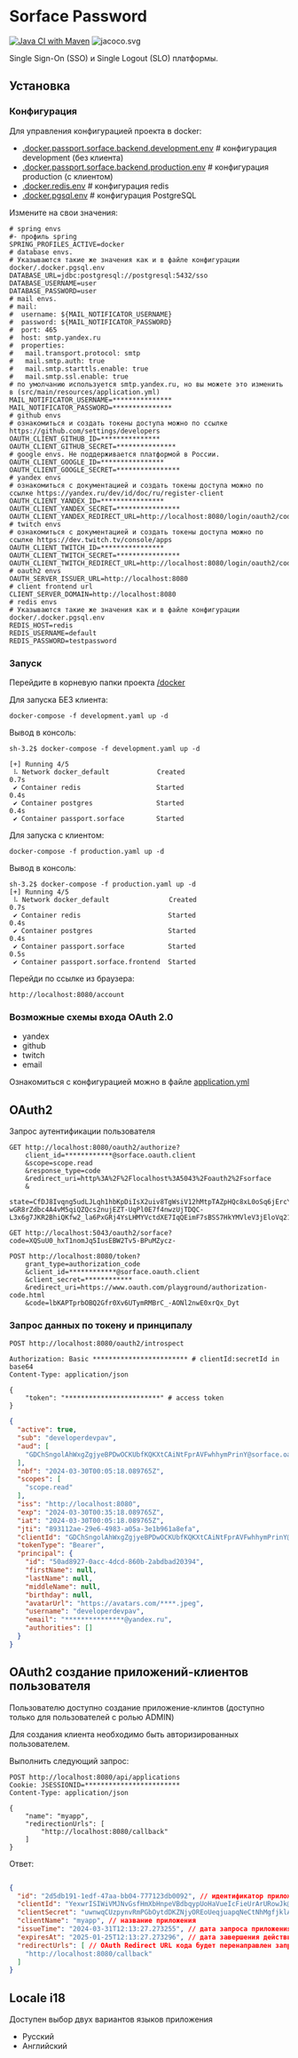 # Sorface Password

[![Java CI with Maven](https://github.com/sorface/sso-server/actions/workflows/maven.yml/badge.svg)](https://github.com/sorface/sso-server/actions/workflows/maven.yml)
![jacoco.svg](.github/badges/jacoco.svg)

Single Sign-On (SSO) и Single Logout (SLO) платформы.

## Установка

### Конфигурация

Для управления конфигурацией проекта в docker:

- [.docker.passport.sorface.backend.development.env](docker/.docker.passport.sorface.backend.development.env) # конфигурация development (без клиента)
- [.docker.passport.sorface.backend.production.env](docker/.docker.passport.sorface.backend.production.env) # конфигурация production (с клиентом)
- [.docker.redis.env](docker/.docker.redis.env) # конфигурация redis
- [.docker.pgsql.env](docker/.docker.pgsql.env) # конфигурация PostgreSQL

Измените на свои значения:

```properties
# spring envs
#- профиль spring 
SPRING_PROFILES_ACTIVE=docker
# database envs. 
# Указываются такие же значения как и в файле конфигурации docker/.docker.pgsql.env
DATABASE_URL=jdbc:postgresql://postgresql:5432/sso
DATABASE_USERNAME=user
DATABASE_PASSWORD=user
# mail envs.
# mail:
#  username: ${MAIL_NOTIFICATOR_USERNAME}
#  password: ${MAIL_NOTIFICATOR_PASSWORD}
#  port: 465
#  host: smtp.yandex.ru 
#  properties:
#   mail.transport.protocol: smtp
#   mail.smtp.auth: true
#   mail.smtp.starttls.enable: true
#   mail.smtp.ssl.enable: true
# по умолчанию используется smtp.yandex.ru, но вы можете это изменить в (src/main/resources/application.yml)
MAIL_NOTIFICATOR_USERNAME=***************
MAIL_NOTIFICATOR_PASSWORD=***************
# github envs
# ознакомиться и создать токены доступа можно по ссылке https://github.com/settings/developers
OAUTH_CLIENT_GITHUB_ID=***************
OAUTH_CLIENT_GITHUB_SECRET=***************
# google envs. Не поддерживается платформой в России.
OAUTH_CLIENT_GOOGLE_ID=****************
OAUTH_CLIENT_GOOGLE_SECRET=****************
# yandex envs
# ознакомиться с документацией и создать токены доступа можно по ссылке https://yandex.ru/dev/id/doc/ru/register-client
OAUTH_CLIENT_YANDEX_ID=****************
OAUTH_CLIENT_YANDEX_SECRET=****************
OAUTH_CLIENT_YANDEX_REDIRECT_URL=http://localhost:8080/login/oauth2/code/yandex
# twitch envs
# ознакомиться с документацией и создать токены доступа можно по ссылке https://dev.twitch.tv/console/apps
OAUTH_CLIENT_TWITCH_ID=****************
OAUTH_CLIENT_TWITCH_SECRET=****************
OAUTH_CLIENT_TWITCH_REDIRECT_URL=http://localhost:8080/login/oauth2/code/twitch
# oauth2 envs
OAUTH_SERVER_ISSUER_URL=http://localhost:8080
# client frontend url
CLIENT_SERVER_DOMAIN=http://localhost:8080
# redis envs
# Указываются такие же значения как и в файле конфигурации docker/.docker.pgsql.env
REDIS_HOST=redis
REDIS_USERNAME=default
REDIS_PASSWORD=testpassword
```

### Запуск

Перейдите в корневую папки проекта [/docker](docker)

Для запуска БЕЗ клиента:

```shell
docker-compose -f development.yaml up -d
```

Вывод в консоль:

```shell
sh-3.2$ docker-compose -f development.yaml up -d

[+] Running 4/5
 ⠧ Network docker_default            Created                                                                                                                                                                                                                                                              0.7s 
 ✔ Container redis                   Started                                                                                                                                                                                                                                                              0.4s 
 ✔ Container postgres                Started                                                                                                                                                                                                                                                              0.4s 
 ✔ Container passport.sorface        Started 
```

Для запуска с клиентом:

```shell
docker-compose -f production.yaml up -d
```

Вывод в консоль:

```shell
sh-3.2$ docker-compose -f production.yaml up -d
[+] Running 4/5
 ⠧ Network docker_default               Created                                                                                                                                                                                                                                                              0.7s 
 ✔ Container redis                      Started                                                                                                                                                                                                                                                              0.4s 
 ✔ Container postgres                   Started                                                                                                                                                                                                                                                              0.4s 
 ✔ Container passport.sorface           Started                                                                                                                                                                                                                                                              0.5s 
 ✔ Container passport.sorface.frontend  Started   
```

Перейди по ссылке из браузера:

```url
http://localhost:8080/account
```

### Возможные схемы входа OAuth 2.0

- yandex
- github
- twitch
- email

Ознакомиться с конфигурацией можно в файле [application.yml](web%2Fsrc%2Fmain%2Fresources%2Fapplication.yml)

## OAuth2

Запрос аутентификации пользователя

```http request
GET http://localhost:8080/oauth2/authorize?
    client_id=************@sorface.oauth.client
    &scope=scope.read
    &response_type=code
    &redirect_uri=http%3A%2F%2Flocalhost%3A5043%2Foauth2%2Fsorface
    &
    state=CfDJ8Ivqng5udLJLqh1hbKpDiIsX2uiv8TgWsiV12hMtpTAZpHQc8xL0oSq6jErcYOMVQo0-wGR8rZdbc4A4vM5qiQZQcs2nujEZT-UqPl0E7f4nwzUjTDQC-L3x6g7JKR2BhiQKfw2_la6PxGRj4YsLHMYVctdXE7IqQEimF7sBSS7HkYMVleV3jEloVq21Za8IdinwlXii_kQNxcpnglI0wCxgbDxuG7ItIoWtZ0FP2JHe
```

```http request
GET http://localhost:5043/oauth2/sorface?code=XQSuU0_hxT1nomJq5IusEBW2Tv5-BPuMZycz-
```

```http request
POST http://localhost:8080/token?
    grant_type=authorization_code
    &client_id=************@sorface.oauth.client
    &client_secret=************
    &redirect_uri=https://www.oauth.com/playground/authorization-code.html
    &code=lbKAPTprbOBQ2Gfr0Xv6UTymRMBrC_-AONl2nwE0xrQx_Dyt
```

### Запрос данных по токену и принципалу

```http request
POST http://localhost:8080/oauth2/introspect

Authorization: Basic ************************ # clientId:secretId in base64
Content-Type: application/json

{
    "token": "************************" # access token
}
```

```json
{
  "active": true,
  "sub": "developerdevpav",
  "aud": [
    "GDChSngolAhWxgZgjyeBPDwOCKUbfKQKXtCAiNtFprAVFwhhymPrinY@sorface.oauth.client"
  ],
  "nbf": "2024-03-30T00:05:18.089765Z",
  "scopes": [
    "scope.read"
  ],
  "iss": "http://localhost:8080",
  "exp": "2024-03-30T00:35:18.089765Z",
  "iat": "2024-03-30T00:05:18.089765Z",
  "jti": "893112ae-29e6-4983-a05a-3e1b961a8efa",
  "clientId": "GDChSngolAhWxgZgjyeBPDwOCKUbfKQKXtCAiNtFprAVFwhhymPrinY@sorface.oauth.client",
  "tokenType": "Bearer",
  "principal": {
    "id": "50ad8927-0acc-4dcd-860b-2abdbad20394",
    "firstName": null,
    "lastName": null,
    "middleName": null,
    "birthday": null,
    "avatarUrl": "https://avatars.com/****.jpeg",
    "username": "developerdevpav",
    "email": "***************@yandex.ru",
    "authorities": []
  }
}
```

## OAuth2 создание приложений-клиентов пользователя

Пользователю доступно создание приложение-клинтов (доступно только для пользователей с ролью ADMIN)

Для создания клиента необходимо быть авторизированных пользователем.

Выполнить следующий запрос:

```http request
POST http://localhost:8080/api/applications
Cookie: JSESSIONID=************************
Content-Type: application/json

{
	"name": "myapp",
	"redirectionUrls": [
		"http://localhost:8080/callback"
	]
}
```

Ответ:

```json

{
  "id": "2d5db191-1edf-47aa-bb04-777123db0092", // идентификатор приложения
  "clientId": "YexwrISIWiVMJNvGsfHmXbHnpeVBdbqypUoHaVueIcFieUrArURowJk@sorface.oauth.client", // clientId приложения
  "clientSecret": "uwnwqCUzpynvRmPGbOytdDKZNjyOREoUeqjuapqNeCtNhMgfjklArfe", // clientSecret приложения (выдается только на время получения) дальше будет недоступен
  "clientName": "myapp", // название приложения
  "issueTime": "2024-03-31T12:13:27.273255", // дата запроса приложения
  "expiresAt": "2025-01-25T12:13:27.273296", // дата завершения действия clientSecret
  "redirectUrls": [ // OAuth Redirect URL кода будет перенаправлен запрос после аутентификации пользователя
    "http://localhost:8080/callback"
  ]
}
```

## Locale i18

Доступен выбор двух вариантов языков приложения

* Русский
* Английский